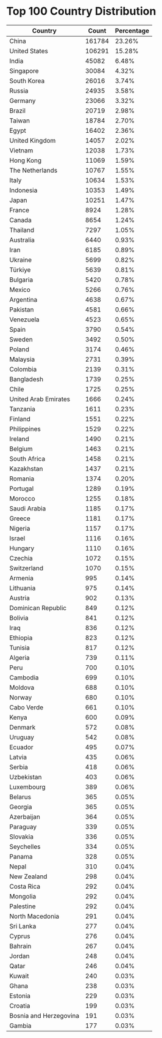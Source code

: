 # Top 100 Country Distribution
| Country | Count | Percentage |
|----|----|----|
| China | 161784 | 23.26% |
| United States | 106291 | 15.28% |
| India | 45082 | 6.48% |
| Singapore | 30084 | 4.32% |
| South Korea | 26016 | 3.74% |
| Russia | 24935 | 3.58% |
| Germany | 23066 | 3.32% |
| Brazil | 20719 | 2.98% |
| Taiwan | 18784 | 2.70% |
| Egypt | 16402 | 2.36% |
| United Kingdom | 14057 | 2.02% |
| Vietnam | 12038 | 1.73% |
| Hong Kong | 11069 | 1.59% |
| The Netherlands | 10767 | 1.55% |
| Italy | 10634 | 1.53% |
| Indonesia | 10353 | 1.49% |
| Japan | 10251 | 1.47% |
| France | 8924 | 1.28% |
| Canada | 8654 | 1.24% |
| Thailand | 7297 | 1.05% |
| Australia | 6440 | 0.93% |
| Iran | 6185 | 0.89% |
| Ukraine | 5699 | 0.82% |
| Türkiye | 5639 | 0.81% |
| Bulgaria | 5420 | 0.78% |
| Mexico | 5266 | 0.76% |
| Argentina | 4638 | 0.67% |
| Pakistan | 4581 | 0.66% |
| Venezuela | 4523 | 0.65% |
| Spain | 3790 | 0.54% |
| Sweden | 3492 | 0.50% |
| Poland | 3174 | 0.46% |
| Malaysia | 2731 | 0.39% |
| Colombia | 2139 | 0.31% |
| Bangladesh | 1739 | 0.25% |
| Chile | 1725 | 0.25% |
| United Arab Emirates | 1666 | 0.24% |
| Tanzania | 1611 | 0.23% |
| Finland | 1551 | 0.22% |
| Philippines | 1529 | 0.22% |
| Ireland | 1490 | 0.21% |
| Belgium | 1463 | 0.21% |
| South Africa | 1458 | 0.21% |
| Kazakhstan | 1437 | 0.21% |
| Romania | 1374 | 0.20% |
| Portugal | 1289 | 0.19% |
| Morocco | 1255 | 0.18% |
| Saudi Arabia | 1185 | 0.17% |
| Greece | 1181 | 0.17% |
| Nigeria | 1157 | 0.17% |
| Israel | 1116 | 0.16% |
| Hungary | 1110 | 0.16% |
| Czechia | 1072 | 0.15% |
| Switzerland | 1070 | 0.15% |
| Armenia | 995 | 0.14% |
| Lithuania | 975 | 0.14% |
| Austria | 902 | 0.13% |
| Dominican Republic | 849 | 0.12% |
| Bolivia | 841 | 0.12% |
| Iraq | 836 | 0.12% |
| Ethiopia | 823 | 0.12% |
| Tunisia | 817 | 0.12% |
| Algeria | 739 | 0.11% |
| Peru | 700 | 0.10% |
| Cambodia | 699 | 0.10% |
| Moldova | 688 | 0.10% |
| Norway | 680 | 0.10% |
| Cabo Verde | 661 | 0.10% |
| Kenya | 600 | 0.09% |
| Denmark | 572 | 0.08% |
| Uruguay | 542 | 0.08% |
| Ecuador | 495 | 0.07% |
| Latvia | 435 | 0.06% |
| Serbia | 418 | 0.06% |
| Uzbekistan | 403 | 0.06% |
| Luxembourg | 389 | 0.06% |
| Belarus | 365 | 0.05% |
| Georgia | 365 | 0.05% |
| Azerbaijan | 364 | 0.05% |
| Paraguay | 339 | 0.05% |
| Slovakia | 336 | 0.05% |
| Seychelles | 334 | 0.05% |
| Panama | 328 | 0.05% |
| Nepal | 310 | 0.04% |
| New Zealand | 298 | 0.04% |
| Costa Rica | 292 | 0.04% |
| Mongolia | 292 | 0.04% |
| Palestine | 292 | 0.04% |
| North Macedonia | 291 | 0.04% |
| Sri Lanka | 277 | 0.04% |
| Cyprus | 276 | 0.04% |
| Bahrain | 267 | 0.04% |
| Jordan | 248 | 0.04% |
| Qatar | 246 | 0.04% |
| Kuwait | 240 | 0.03% |
| Ghana | 238 | 0.03% |
| Estonia | 229 | 0.03% |
| Croatia | 199 | 0.03% |
| Bosnia and Herzegovina | 191 | 0.03% |
| Gambia | 177 | 0.03% |
